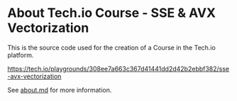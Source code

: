 # About Tech.io Course - SSE & AVX Vectorization

This is the source code used for the creation of a Course in the Tech.io platform.

https://tech.io/playgrounds/308ee7a663c367d41441dd2d42b2ebbf382/sse-avx-vectorization

See [about.md](about.md) for more information. 